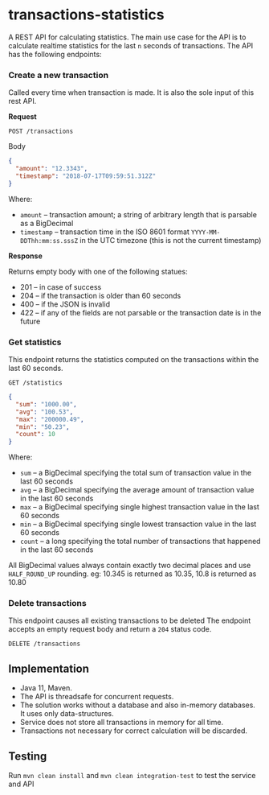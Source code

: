 # transactions-statistics

A REST API for calculating statistics. The main use case for the API is to calculate realtime statistics for the
last `n` seconds of transactions. The API has the following endpoints:

### Create a new transaction

Called every time when transaction is made. It is also the sole input of this rest API.

**Request**

`POST /transactions`

Body

```json
{
  "amount": "12.3343",
  "timestamp": "2018-07-17T09:59:51.312Z"
}
```

Where:

- `amount` – transaction amount; a string of arbitrary length that is parsable as a BigDecimal
- `timestamp` – transaction time in the ISO 8601 format
  `YYYY-MM-DDThh:mm:ss.sssZ` in the UTC timezone (this is not the current timestamp)

**Response**

Returns empty body with one of the following statues:

- 201 – in case of success
- 204 – if the transaction is older than 60 seconds
- 400 – if the JSON is invalid
- 422 – if any of the fields are not parsable or the transaction date is in the future

### Get statistics

This endpoint returns the statistics computed on the transactions within the last 60 seconds.

`GET /statistics`

```json
{
  "sum": "1000.00",
  "avg": "100.53",
  "max": "200000.49",
  "min": "50.23",
  "count": 10
}
```

Where:

- `sum` – a BigDecimal specifying the total sum of transaction value in the last 60 seconds
- `avg` – a BigDecimal specifying the average amount of transaction value in the last 60 seconds
- `max` – a BigDecimal specifying single highest transaction value in the last 60 seconds
- `min` – a BigDecimal specifying single lowest transaction value in the last 60 seconds
- `count` – a long specifying the total number of transactions that happened in the last 60 seconds

All BigDecimal values always contain exactly two decimal places and use
`HALF_ROUND_UP` rounding. eg: 10.345 is returned as 10.35, 10.8 is returned as 10.80

### Delete transactions

This endpoint causes all existing transactions to be deleted The endpoint accepts an empty request body and return
a `204` status code.

`DELETE /transactions`

## Implementation

- Java 11, Maven.
- The API is threadsafe for concurrent requests.
- The solution works without a database and also in-memory databases. It uses only data-structures.
- Service does not store all transactions in memory for all time.
- Transactions not necessary for correct calculation will be discarded.

## Testing

Run `mvn clean install` and `mvn clean integration-test` to test the service and API
